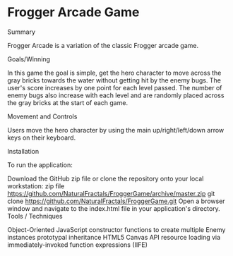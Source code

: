 Frogger Arcade Game
===============================

Summary

Frogger Arcade is a variation of the classic Frogger arcade game.

Goals/Winning

In this game the goal is simple, get the hero character to move across the gray bricks towards the water without getting hit by the enemy bugs. The user's score increases by one point for each level passed. The number of enemy bugs also increase with each level and are randomly placed across the gray bricks at the start of each game.

Movement and Controls

Users move the hero character by using the main up/right/left/down arrow keys on their keyboard.

Installation

To run the application:

Download the GitHub zip file or clone the repository onto your local workstation:
zip file https://github.com/NaturalFractals/FroggerGame/archive/master.zip
git clone https://github.com/NaturalFractals/FroggerGame.git
Open a browser window and navigate to the index.html file in your application's directory.
Tools / Techniques

Object-Oriented JavaScript
constructor functions to create multiple Enemy instances
prototypal inheritance
HTML5 Canvas API
resource loading via immediately-invoked function expressions (IIFE)
